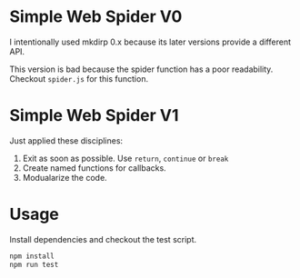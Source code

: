 # Simple Web Spider V0

I intentionally used mkdirp 0.x because its later versions provide a different API.

This version is bad because the spider function has a poor readability. Checkout `spider.js` for this function.

# Simple Web Spider V1

Just applied these disciplines:

1. Exit as soon as possible. Use `return`, `continue` or `break`
2. Create named functions for callbacks.
3. Modualarize the code.

# Usage

Install dependencies and checkout the test script.

```bash
npm install
npm run test